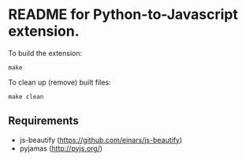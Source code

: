 # README for Python-to-Javascript extension. #

To build the extension:

    make

To clean up (remove) built files:

    make clean

## Requirements ##

* js-beautify (https://github.com/einars/js-beautify)
* pyjamas (http://pyjs.org/)

